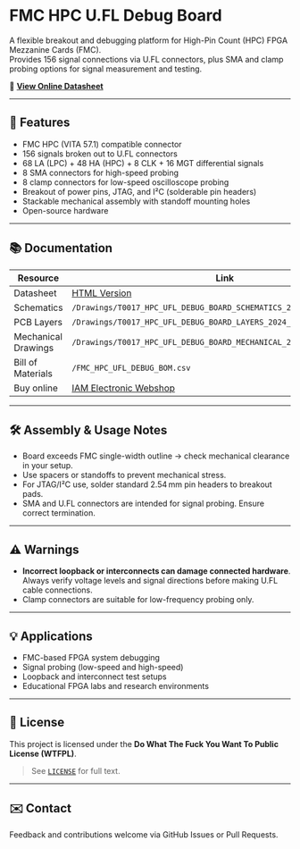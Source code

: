 # FMC HPC U.FL Debug Board

A flexible breakout and debugging platform for High-Pin Count (HPC) FPGA Mezzanine Cards (FMC).  
Provides 156 signal connections via U.FL connectors, plus SMA and clamp probing options for signal measurement and testing.

📄 [**View Online Datasheet**](https://fmchub.github.io/projects/FMC_HPC_UFL_DEBUG_BOARD/Datasheet/FMC_HPC_UFL_DEBUG_BOARD_datasheet.html)

---

## 🔧 Features

- FMC HPC (VITA 57.1) compatible connector
- 156 signals broken out to U.FL connectors
- 68 LA (LPC) + 48 HA (HPC) + 8 CLK + 16 MGT differential signals
- 8 SMA connectors for high-speed probing
- 8 clamp connectors for low-speed oscilloscope probing
- Breakout of power pins, JTAG, and I²C (solderable pin headers)
- Stackable mechanical assembly with standoff mounting holes
- Open-source hardware

---

## 📚 Documentation

| Resource | Link |
|----------|------|
| Datasheet | [HTML Version](https://fmchub.github.io/projects/FMC_HPC_UFL_DEBUG_BOARD/Datasheet/FMC_HPC_UFL_DEBUG_BOARD_datasheet.html) |
| Schematics | `/Drawings/T0017_HPC_UFL_DEBUG_BOARD_SCHEMATICS_2024_12_13_REV_A.pdf` |
| PCB Layers | `/Drawings/T0017_HPC_UFL_DEBUG_BOARD_LAYERS_2024_12_13_REV_A.pdf` |
| Mechanical Drawings | `/Drawings/T0017_HPC_UFL_DEBUG_BOARD_MECHANICAL_2024_12_13_REV_A.pdf` |
| Bill of Materials | `/FMC_HPC_UFL_DEBUG_BOM.csv` |
| Buy online | [IAM Electronic Webshop](https://www.iamelectronic.com/shop) |

---

## 🛠️ Assembly & Usage Notes

- Board exceeds FMC single-width outline → check mechanical clearance in your setup.
- Use spacers or standoffs to prevent mechanical stress.
- For JTAG/I²C use, solder standard 2.54 mm pin headers to breakout pads.
- SMA and U.FL connectors are intended for signal probing. Ensure correct termination.

---

## ⚠️ Warnings

- **Incorrect loopback or interconnects can damage connected hardware**. Always verify voltage levels and signal directions before making U.FL cable connections.
- Clamp connectors are suitable for low-frequency probing only.

---

## 💡 Applications

- FMC-based FPGA system debugging
- Signal probing (low-speed and high-speed)
- Loopback and interconnect test setups
- Educational FPGA labs and research environments

---

## 📘 License

This project is licensed under the **Do What The Fuck You Want To Public License (WTFPL)**.

> See [`LICENSE`](./COPYING) for full text.

---

## ✉️ Contact

Feedback and contributions welcome via GitHub Issues or Pull Requests.

